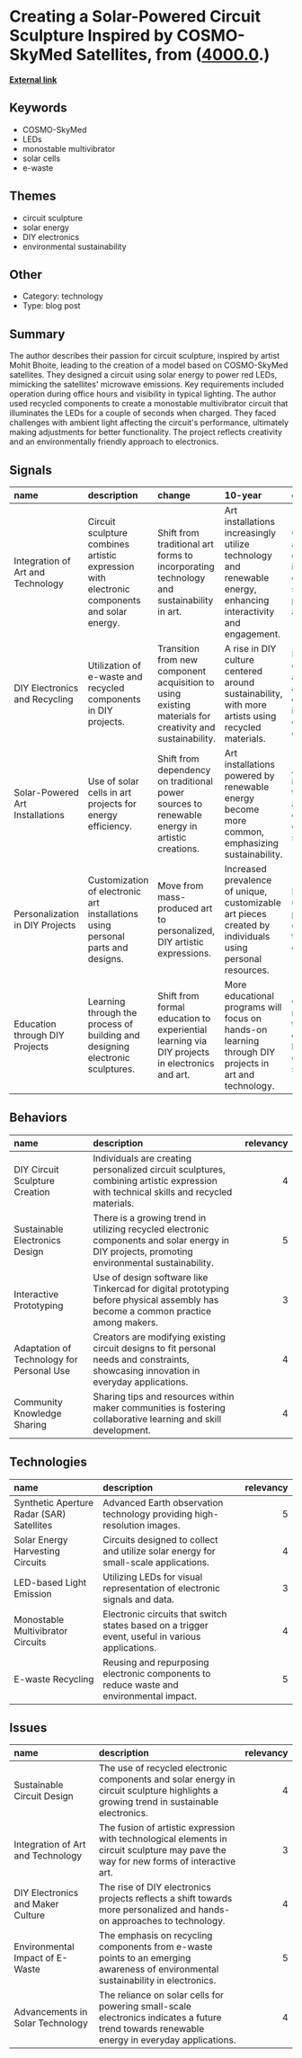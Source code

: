 # __Creating a Solar-Powered Circuit Sculpture Inspired by COSMO-SkyMed Satellites__, from ([4000.0](https://kghosh.substack.com/p/4000.0).)

__[External link](https://hackaday.io/project/190199-a-little-csk-satellite-for-a-bright-workstation)__



## Keywords

* COSMO-SkyMed
* LEDs
* monostable multivibrator
* solar cells
* e-waste

## Themes

* circuit sculpture
* solar energy
* DIY electronics
* environmental sustainability

## Other

* Category: technology
* Type: blog post

## Summary

The author describes their passion for circuit sculpture, inspired by artist Mohit Bhoite, leading to the creation of a model based on COSMO-SkyMed satellites. They designed a circuit using solar energy to power red LEDs, mimicking the satellites' microwave emissions. Key requirements included operation during office hours and visibility in typical lighting. The author used recycled components to create a monostable multivibrator circuit that illuminates the LEDs for a couple of seconds when charged. They faced challenges with ambient light affecting the circuit's performance, ultimately making adjustments for better functionality. The project reflects creativity and an environmentally friendly approach to electronics.

## Signals

| name                              | description                                                                                 | change                                                                                                   | 10-year                                                                                                         | driving-force                                                                              |   relevancy |
|:----------------------------------|:--------------------------------------------------------------------------------------------|:---------------------------------------------------------------------------------------------------------|:----------------------------------------------------------------------------------------------------------------|:-------------------------------------------------------------------------------------------|------------:|
| Integration of Art and Technology | Circuit sculpture combines artistic expression with electronic components and solar energy. | Shift from traditional art forms to incorporating technology and sustainability in art.                  | Art installations increasingly utilize technology and renewable energy, enhancing interactivity and engagement. | Growing awareness of environmental issues and the desire for sustainable practices in art. |           4 |
| DIY Electronics and Recycling     | Utilization of e-waste and recycled components in DIY projects.                             | Transition from new component acquisition to using existing materials for creativity and sustainability. | A rise in DIY culture centered around sustainability, with more artists using recycled materials.               | Increasing concerns about e-waste and the environmental impact of consumer electronics.    |           5 |
| Solar-Powered Art Installations   | Use of solar cells in art projects for energy efficiency.                                   | Shift from dependency on traditional power sources to renewable energy in artistic creations.            | Art installations powered by renewable energy become more common, emphasizing sustainability.                   | Advancements in solar technology and growing emphasis on environmental sustainability.     |           4 |
| Personalization in DIY Projects   | Customization of electronic art installations using personal parts and designs.             | Move from mass-produced art to personalized, DIY artistic expressions.                                   | Increased prevalence of unique, customizable art pieces created by individuals using personal resources.        | Desire for unique, personalized creations in the artistic community.                       |           3 |
| Education through DIY Projects    | Learning through the process of building and designing electronic sculptures.               | Shift from formal education to experiential learning via DIY projects in electronics and art.            | More educational programs will focus on hands-on learning through DIY projects in art and technology.           | Growing recognition of the value of experiential learning in education systems.            |           4 |

## Behaviors

| name                                      | description                                                                                                                                    |   relevancy |
|:------------------------------------------|:-----------------------------------------------------------------------------------------------------------------------------------------------|------------:|
| DIY Circuit Sculpture Creation            | Individuals are creating personalized circuit sculptures, combining artistic expression with technical skills and recycled materials.          |           4 |
| Sustainable Electronics Design            | There is a growing trend in utilizing recycled electronic components and solar energy in DIY projects, promoting environmental sustainability. |           5 |
| Interactive Prototyping                   | Use of design software like Tinkercad for digital prototyping before physical assembly has become a common practice among makers.              |           3 |
| Adaptation of Technology for Personal Use | Creators are modifying existing circuit designs to fit personal needs and constraints, showcasing innovation in everyday applications.         |           4 |
| Community Knowledge Sharing               | Sharing tips and resources within maker communities is fostering collaborative learning and skill development.                                 |           4 |

## Technologies

| name                                      | description                                                                                      |   relevancy |
|:------------------------------------------|:-------------------------------------------------------------------------------------------------|------------:|
| Synthetic Aperture Radar (SAR) Satellites | Advanced Earth observation technology providing high-resolution images.                          |           5 |
| Solar Energy Harvesting Circuits          | Circuits designed to collect and utilize solar energy for small-scale applications.              |           4 |
| LED-based Light Emission                  | Utilizing LEDs for visual representation of electronic signals and data.                         |           3 |
| Monostable Multivibrator Circuits         | Electronic circuits that switch states based on a trigger event, useful in various applications. |           4 |
| E-waste Recycling                         | Reusing and repurposing electronic components to reduce waste and environmental impact.          |           5 |

## Issues

| name                              | description                                                                                                                                  |   relevancy |
|:----------------------------------|:---------------------------------------------------------------------------------------------------------------------------------------------|------------:|
| Sustainable Circuit Design        | The use of recycled electronic components and solar energy in circuit sculpture highlights a growing trend in sustainable electronics.       |           4 |
| Integration of Art and Technology | The fusion of artistic expression with technological elements in circuit sculpture may pave the way for new forms of interactive art.        |           3 |
| DIY Electronics and Maker Culture | The rise of DIY electronics projects reflects a shift towards more personalized and hands-on approaches to technology.                       |           4 |
| Environmental Impact of E-Waste   | The emphasis on recycling components from e-waste points to an emerging awareness of environmental sustainability in electronics.            |           5 |
| Advancements in Solar Technology  | The reliance on solar cells for powering small-scale electronics indicates a future trend towards renewable energy in everyday applications. |           4 |